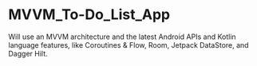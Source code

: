 # MVVM_To-Do_List_App
Will use an MVVM architecture and the latest Android APIs and Kotlin language features, like Coroutines &amp; Flow, Room, Jetpack DataStore, and Dagger Hilt.
